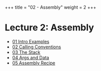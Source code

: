 +++
title = "02 - Assembly"
weight = 2 
+++

# Lecture 2: Assembly

 - [01 Intro Examples](https://youtu.be/uu1TZMsQAyI)
 - [02 Calling Conventions](https://youtu.be/egwJAtLh6Fo)
 - [03 The Stack](https://youtu.be/dA3uMOceglw)
 - [04 Args and Data](https://youtu.be/wcs2HPfVGFQ)
 - [05 Assembly Recipe](https://youtu.be/8w2AOr6sqLc)


